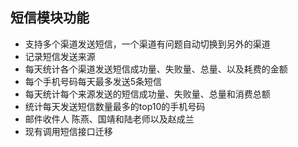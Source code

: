 ## 短信模块功能

*  支持多个渠道发送短信，一个渠道有问题自动切换到另外的渠道
*  记录短信发送来源
*  每天统计各个渠道发送短信成功量、失败量、总量、以及耗费的金额 
*  每个手机号码每天最多发送5条短信
*  每天统计每个来源发送的短信成功量、失败量、总量和消费总额
*  统计每天发送短信数量最多的top10的手机号码
*  邮件收件人 陈燕、国靖和陆老师以及赵成兰
*  现有调用短信接口迁移
